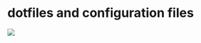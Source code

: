 # dotfiles and configuration files

[![](https://img.shields.io/badge/platform-osx-lightgrey.svg?style=flat-square)](https://github.com/makotot/electron-sandbox)
